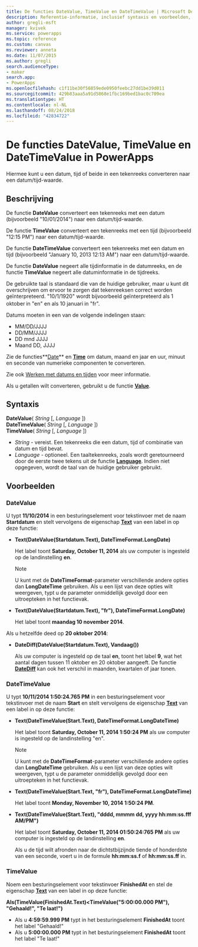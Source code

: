 ```yaml
---
title: De functies DateValue, TimeValue en DateTimeValue | Microsoft Docs
description: Referentie-informatie, inclusief syntaxis en voorbeelden, voor de functies DateValue, TimeValue en DateTimeValue in PowerApps
author: gregli-msft
manager: kvivek
ms.service: powerapps
ms.topic: reference
ms.custom: canvas
ms.reviewer: anneta
ms.date: 11/07/2015
ms.author: gregli
search.audienceType:
- maker
search.app:
- PowerApps
ms.openlocfilehash: c1f11be30f56859ede0950feebc27dd1be39d011
ms.sourcegitcommit: 429b83aaa5a91d5868e1fbc169bed1bac0c709ea
ms.translationtype: HT
ms.contentlocale: nl-NL
ms.lasthandoff: 08/24/2018
ms.locfileid: "42834722"
---
```

# <a name="datevalue-timevalue-and-datetimevalue-functions-in-powerapps"></a>De functies DateValue, TimeValue en DateTimeValue in PowerApps
Hiermee kunt u een datum, tijd of beide in een tekenreeks converteren naar een datum/tijd-waarde.

## <a name="description"></a>Beschrijving
De functie **DateValue** converteert een tekenreeks met een datum (bijvoorbeeld "10/01/2014") naar een datum/tijd-waarde.

De functie **TimeValue** converteert een tekenreeks met een tijd (bijvoorbeeld "12:15 PM") naar een datum/tijd-waarde.

De functie **DateTimeValue** converteert een tekenreeks met een datum en tijd (bijvoorbeeld "January 10, 2013 12:13 AM") naar een datum/tijd-waarde.

De functie **DateValue** negeert alle tijdinformatie in de datumreeks, en de functie **TimeValue** negeert alle datuminformatie in de tijdreeks.

De gebruikte taal is standaard die van de huidige gebruiker, maar u kunt dit overschrijven om ervoor te zorgen dat tekenreeksen correct worden geïnterpreteerd. "10/1/1920" wordt bijvoorbeeld geïnterpreteerd als 1 oktober<sup> </sup>in "en" en als 10 januari<sup> </sup>in "fr".

Datums moeten in een van de volgende indelingen staan:

* MM/DD/JJJJ
* DD/MM/JJJJ
* DD mnd JJJJ
* Maand DD, JJJJ

Zie de functies**[Date](function-date-time.md)** en **[Time](function-date-time.md)** om datum, maand en jaar en uur, minuut en seconde van numerieke componenten te converteren.

Zie ook [Werken met datums en tijden](../show-text-dates-times.md) voor meer informatie.

Als u getallen wilt converteren, gebruikt u de functie **[Value](function-value.md)**.

## <a name="syntax"></a>Syntaxis
**DateValue**( *String* [, *Language* ])<br>**DateTimeValue**( *String* [, *Language* ])<br>**TimeValue**( *String* [, *Language* ])

* *String* - vereist.  Een tekenreeks die een datum, tijd of combinatie van datum en tijd bevat.
* *Language* - optioneel.  Een taaltekenreeks, zoals wordt geretourneerd door de eerste twee tekens uit de functie **[Language](function-language.md)**.  Indien niet opgegeven, wordt de taal van de huidige gebruiker gebruikt.  

## <a name="examples"></a>Voorbeelden
### <a name="datevalue"></a>DateValue
U typt **11/10/2014** in een besturingselement voor tekstinvoer met de naam **Startdatum** en stelt vervolgens de eigenschap **[Text](../controls/properties-core.md)** van een label in op deze functie:

* **Text(DateValue(Startdatum.Text), DateTimeFormat.LongDate)**
  
    Het label toont **Saturday, October 11, 2014** als uw computer is ingesteld op de landinstelling **en**.
  
    > [!NOTE]
  > U kunt met de **DateTimeFormat**-parameter verschillende andere opties dan **LongDateTime** gebruiken. Als u een lijst van deze opties wilt weergeven, typt u de parameter onmiddellijk gevolgd door een uitroepteken in het functievak.
* **Text(DateValue(Startdatum.Text), "fr"), DateTimeFormat.LongDate)**
  
    Het label toont **maandag 10 november 2014**.

Als u hetzelfde deed op **20 oktober 2014**:

* **DateDiff(DateValue(Startdatum.Text), Vandaag())**
  
    Als uw computer is ingesteld op de taal **en**, toont het label **9**, wat het aantal dagen tussen 11 oktober en 20 oktober aangeeft. De functie **[DateDiff](function-dateadd-datediff.md)** kan ook het verschil in maanden, kwartalen of jaar tonen.

### <a name="datetimevalue"></a>DateTimeValue
U typt **10/11/2014 1:50:24.765 PM** in een besturingselement voor tekstinvoer met de naam **Start** en stelt vervolgens de eigenschap **[Text](../controls/properties-core.md)** van een label in op deze functie:

* **Text(DateTimeValue(Start.Text), DateTimeFormat.LongDateTime)**
  
    Het label toont **Saturday, October 11, 2014 1:50:24 PM** als uw computer is ingesteld op de landinstelling "en".
  
    > [!NOTE]
  > U kunt met de **DateTimeFormat**-parameter verschillende andere opties dan **LongDateTime** gebruiken. Als u een lijst van deze opties wilt weergeven, typt u de parameter onmiddellijk gevolgd door een uitroepteken in het functievak.
* **Text(DateTimeValue(Start.Text, "fr"), DateTimeFormat.LongDateTime)**
  
    Het label toont **Monday, November 10, 2014 1:50:24 PM**.
* **Text(DateTimeValue(Start.Text), "dddd, mmmm dd, yyyy hh:mm:ss.fff AM/PM")**
  
    Het label toont **Saturday, October 11, 2014 01:50:24:765 PM** als uw computer is ingesteld op de landinstelling **en**.
  
    Als u de tijd wilt afronden naar de dichtstbijzijnde tiende of honderdste van een seconde, voert u in de formule **hh:mm:ss.f** of **hh:mm:ss.ff** in.

### <a name="timevalue"></a>TimeValue
Noem een besturingselement voor tekstinvoer **FinishedAt** en stel de eigenschap **[Text](../controls/properties-core.md)** van een label in op deze functie:

**Als(TimeValue(FinishedAt.Text)<TimeValue("5:00:00.000 PM"), "Gehaald!", "Te laat!")**

* Als u **4:59:59.999 PM** typt in het besturingselement **FinishedAt** toont het label "Gehaald!"
* Als u **5:00:00.000 PM** typt in het besturingselement **FinishedAt** toont het label "Te laat!"

